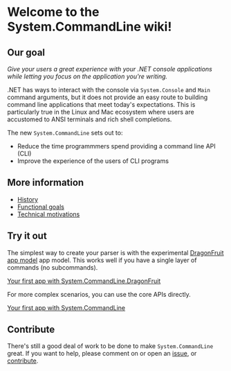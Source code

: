 # Welcome to the System.CommandLine wiki!

## Our goal

_Give your users a great experience with your .NET console applications while letting you focus on the application you're writing._

.NET has ways to interact with the console via `System.Console` and `Main` command arguments, but it does not provide an easy route to building command line applications that meet today's expectations. This is particularly true in the Linux and Mac ecosystem where users are accustomed to ANSI terminals and rich shell completions.

The new `System.CommandLine` sets out to:

* Reduce the time programmmers spend providing a command line API (CLI)
* Improve the experience of the users of CLI programs

## More information

* [History](History)
* [Functional goals](Functional-goals)
* [Technical motivations](Technical-motivations)

## Try it out

The simplest way to create your parser is with the experimental [DragonFruit app model](DragonFruit-overview) app model. This works well if you have a single layer of commands (no subcommands).

[Your first app with System.CommandLine.DragonFruit](Your-first-app-with-System.CommandLine.DragonFruit)

For more complex scenarios, you can use the core APIs directly.

[Your first app with System.CommandLine](Your-first-app-with-System.CommandLine)

## Contribute

There's still a good deal of work to be done to make `System.CommandLine` great. If you want to help, please comment on or open an [issue](https://github.com/dotnet/command-line-api/issues), or [contribute](https://github.com/dotnet/command-line-api/blob/master/CONTRIBUTING.md).

